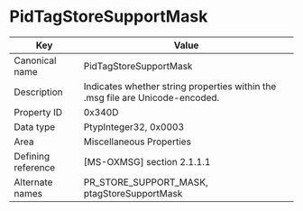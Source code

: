 # PidTagStoreSupportMask

| Key | Value |
|---|---|
| Canonical name | PidTagStoreSupportMask |
| Description | Indicates whether string properties within the .msg file are Unicode-encoded. |
| Property ID | 0x340D |
| Data type | PtypInteger32, 0x0003 |
| Area | Miscellaneous Properties |
| Defining reference | [MS-OXMSG] section 2.1.1.1 |
| Alternate names | PR_STORE_SUPPORT_MASK, ptagStoreSupportMask |
